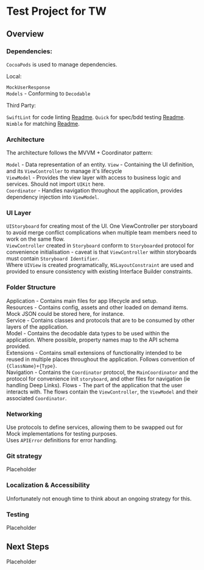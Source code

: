 # Test Project for TW

## Overview

### Dependencies:

`CocoaPods` is used to manage dependencies. 

Local: 

`MockUserResponse`  
`Models` - Conforming to  `Decodable`

Third Party:

`SwiftLint`  for code linting [Readme](https://github.com/realm/SwiftLint). 
`Quick` for spec/bdd testing [Readme](https://github.com/Quick/Quick). 
`Nimble` for matching [Readme](https://github.com/Quick/Nimble). 


### Architecture

The architecture follows the MVVM + Coordinator pattern:

`Model` - Data representation of an entity. 
`View` - Containing the UI definition, and its `ViewController` to manage it's lifecycle   
`ViewModel` - Provides the view layer with access to business logic and services. Should not import `UIKit` here.  
`Coordinator` - Handles navigation throughout the application, provides dependency injection into `ViewModel`.  

### UI Layer

`UIStoryboard` for creating most of the UI. One ViewController per storyboard to avoid merge conflict complications when multiple team members need to work on the same flow.  
`ViewController` created in `Storyboard` conform to `Storyboarded` protocol for convenience initialisation - caveat is that `ViewController` within storyboards must contain `Storyboard Identifier`.  
Where `UIView` is created programatically, `NSLayoutConstraint` are used and provided to ensure consistency with existing Interface Builder constraints.  

### Folder Structure

Application - Contains main files for app lifecycle and setup.  
Resources - Contains config, assets and other loaded on demand items. Mock JSON could be stored here, for instance.  
Service - Contains classes and protocols that are to be consumed by other layers of the application.  
Model - Contains the decodable data types to be used within the application. Where possible, property names map to the API schema provided.  
Extensions - Contains small extensions of functionality intended to be reused in multiple places throughout the application. Follows convention of `{ClassName}+{Type}`.  
Navigation - Contains the `Coordinator` protocol, the `MainCoordinator` and the protocol for convenience init `storyboard`, and other files for navigation (ie handling Deep Links). 
Flows - The part of the application that the user interacts with. The flows contain the `ViewController`, the `ViewModel` and their associated `Coordinator`.  

### Networking

Use protocols to define services, allowing them to be swapped out for Mock implementations for testing purposes.   
Uses `APIError` definitions for error handling. 

### Git strategy

Placeholder   

### Localization & Accessibility

Unfortunately not enough time to think about an ongoing strategy for this.  

### Testing

Placeholder

## Next Steps

Placeholder
